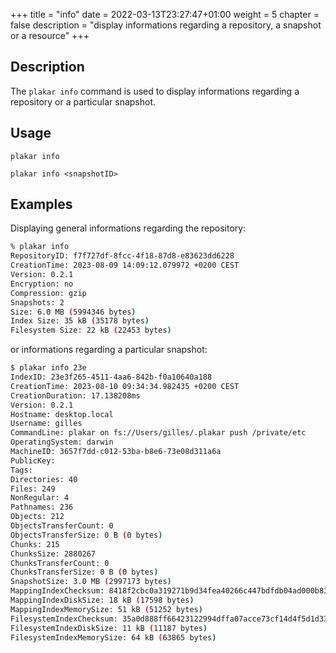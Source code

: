 +++
title = "info"
date = 2022-03-13T23:27:47+01:00
weight = 5
chapter = false
description = "display informations regarding a repository, a snapshot or a resource"
+++

## Description

The `plakar info` command is used to display informations regarding a repository or a particular snapshot.

## Usage

`plakar info`

`plakar info <snapshotID>`

## Examples

Displaying general informations regarding the repository:

```sh
% plakar info
RepositoryID: f7f727df-8fcc-4f18-87d8-e83623dd6228
CreationTime: 2023-08-09 14:09:12.079972 +0200 CEST
Version: 0.2.1
Encryption: no
Compression: gzip
Snapshots: 2
Size: 6.0 MB (5994346 bytes)
Index Size: 35 kB (35178 bytes)
Filesystem Size: 22 kB (22453 bytes)
```

or informations regarding a particular snapshot:

```sh
$ plakar info 23e
IndexID: 23e3f265-4511-4aa6-842b-f0a10640a188
CreationTime: 2023-08-10 09:34:34.982435 +0200 CEST
CreationDuration: 17.138208ms
Version: 0.2.1
Hostname: desktop.local
Username: gilles
CommandLine: plakar on fs://Users/gilles/.plakar push /private/etc
OperatingSystem: darwin
MachineID: 3657f7dd-c012-53ba-b8e6-73e08d311a6a
PublicKey: 
Tags: 
Directories: 40
Files: 249
NonRegular: 4
Pathnames: 236
Objects: 212
ObjectsTransferCount: 0
ObjectsTransferSize: 0 B (0 bytes)
Chunks: 215
ChunksSize: 2880267
ChunksTransferCount: 0
ChunksTransferSize: 0 B (0 bytes)
SnapshotSize: 3.0 MB (2997173 bytes)
MappingIndexChecksum: 8418f2cbc0a319271b9d34fea40266c447bdfdb04ad000b837a1e976eb4f46b4
MappingIndexDiskSize: 18 kB (17598 bytes)
MappingIndexMemorySize: 51 kB (51252 bytes)
FilesystemIndexChecksum: 35a0d888ff66423122994dffa07acce73cf14d4f5d1d33a6f930669ba42b19fe
FilesystemIndexDiskSize: 11 kB (11187 bytes)
FilesystemIndexMemorySize: 64 kB (63865 bytes)
```
